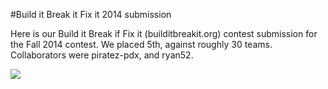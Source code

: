 #Build it Break it Fix it 2014 submission

Here is our Build it Break if Fix it (builditbreakit.org) contest submission for the Fall 2014 contest. We placed 5th, against roughly 30 teams. Collaborators were piratez-pdx, and ryan52. 

![](http://rlv.zcache.com/ceiling_cat_is_watching_you_tshirt-d235984454593445549mhrm_325.jpg)
